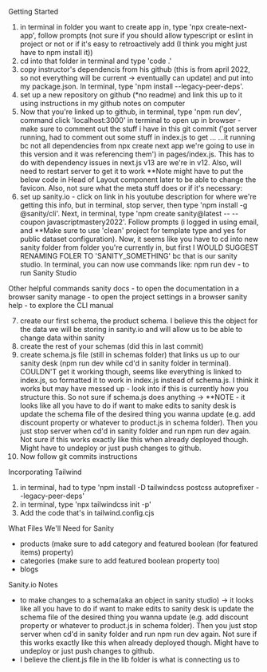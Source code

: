 Getting Started

1) in terminal in folder you want to create app in, type 'npx create-next-app', follow prompts (not sure if you should allow typescript or eslint in project or not or if it's easy to retroactively add (I think you might just have to npm install it))
2) cd into that folder in terminal and type 'code .'
3) copy instructor's dependencis from his github (this is from april 2022, so not everything will be current -> eventually can update) and put into my package.json. In terminal, type 'npm install --legacy-peer-deps'.
4) set up a new repository on github (*no readme) and link this up to it using instructions in my github notes on computer
5) Now that you're linked up to github, in terminal, type 'npm run dev', command click 'localhost:3000' in terminal to open up in browser - make sure to comment out the stuff i have in this git commit ('got server running, had to comment out some stuff in index.js to get …
…it running bc not all dependencies from npx create next app we're going to use in this version and it was referencing them') in pages/index.js. This has to do with dependency issues in next.js v13 are we're in v12. Also, will need to restart server to get it to work **Note might have to put the below code in Head of Layout component later to be able to change the favicon. Also, not sure what the meta stuff does or if it's necessary:
        <meta name="description" content="Generated by create next app" />
        <meta name="viewport" content="width=device-width, initial-scale=1" />
        <link rel="icon" href="/favicon.ico" />
6) set up sanity.io - click on link in his youtube description for where we're getting this info, but in terminal, stop server, then type 'npm install -g @sanity/cli'. Next, in terminal, type 'npm create sanity@latest -- --coupon javascriptmastery2022'. Follow prompts (i logged in using email, and **Make sure to use 'clean' project for template type and yes for public dataset configuration). Now, it seems like you have to cd into new sanity folder from folder you're currently in, but first I WOULD SUGGEST RENAMING FOLER TO 'SANITY_SOMETHING' bc that is our sanity studio. In terminal, you can now use commands like: 
npm run dev - to run Sanity Studio

Other helpful commands
sanity docs - to open the documentation in a browser
sanity manage - to open the project settings in a browser
sanity help - to explore the CLI manual

7) create our first schema, the product schema. I believe this the object for the data we will be storing in sanity.io and will allow us to be able to change data within sanity
8) create the rest of your schemas (did this in last commit)
9) create schema.js file (still in schemas folder) that links us up to our sanity desk (npm run dev while cd'd in sanity folder in terminal). COULDN'T get it working though, seems like everything is linked to index.js, so formatted it to work in index.js instead of schema.js. I think it works but may have messed up - look into if this is currently how you structure this. So not sure if schema.js does anything -> **NOTE - it looks like all you have to do if want to make edits to sanity desk is update the schema file of the desired thing you wanna update (e.g. add discount property or whatever to product.js in schema folder). Then you just stop server when cd'd in sanity folder and run npm run dev again. Not sure if this works exactly like this when already deployed though. Might have to undeploy or just push changes to github.
10) Now follow git commits instructions

Incorporating Tailwind

1) in terminal, had to type 'npm install -D tailwindcss postcss autoprefixer --legacy-peer-deps'
2) in terminal, type 'npx tailwindcss init -p'
3) Add the code that's in tailwind.config.cjs


What Files We'll Need for Sanity
- products (make sure to add category and featured boolean (for featured items) property)
- categories (make sure to add featured boolean property too)
- blogs


Sanity.io Notes
- to make changes to a schema(aka an object in sanity studio) -> it looks like all you have to do if want to make edits to sanity desk is update the schema file of the desired thing you wanna update (e.g. add discount property or whatever to product.js in schema folder). Then you just stop server when cd'd in sanity folder and run npm run dev again. Not sure if this works exactly like this when already deployed though. Might have to undeploy or just push changes to github.
- I believe the client.js file in the lib folder is what is connecting us to 